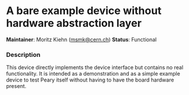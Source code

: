 # A bare example device without hardware abstraction layer

**Maintainer**: Moritz Kiehn (msmk@cern.ch)
**Status**: Functional

### Description

This device directly implements the device interface but contains no real
functionality. It is intended as a demonstration and as a simple example device
to test Peary itself without having to have the board hardware present.
